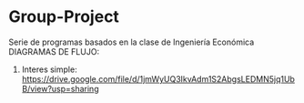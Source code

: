 # Group-Project
Serie de programas basados en la clase de Ingeniería Económica
DIAGRAMAS DE FLUJO:
1. Interes simple: https://drive.google.com/file/d/1jmWyUQ3IkvAdm1S2AbgsLEDMN5jq1UbB/view?usp=sharing
